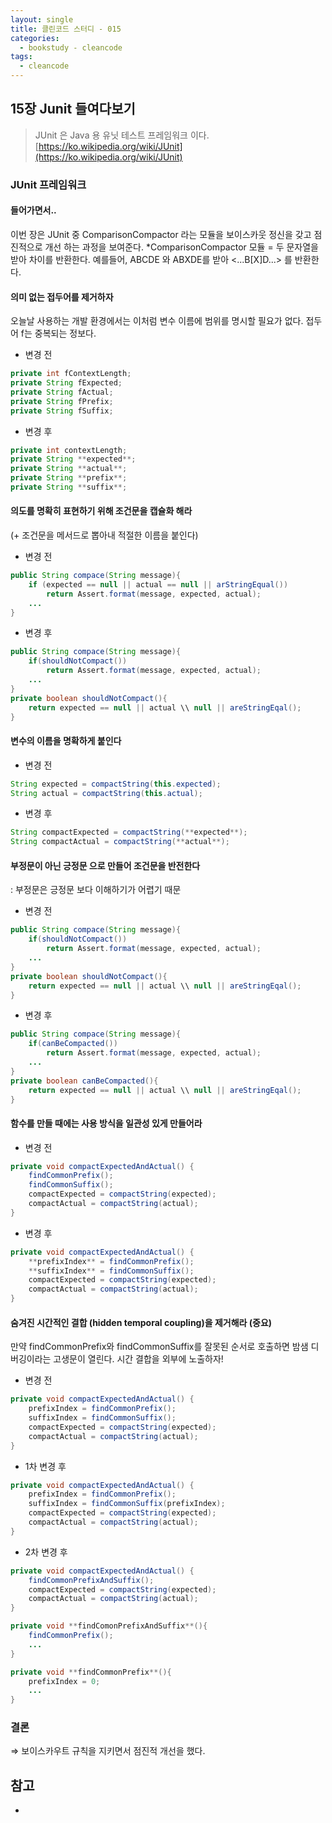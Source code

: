 ```yaml
---
layout: single
title: 클린코드 스터디 - 015
categories: 
  - bookstudy - cleancode
tags: 
  - cleancode
---
```


## 15장 Junit 들여다보기

> JUnit 은 Java 용 유닛 테스트 프레임워크 이다.
> [https://ko.wikipedia.org/wiki/JUnit](https://ko.wikipedia.org/wiki/JUnit)

### JUnit 프레임워크

#### 들어가면서..

이번 장은 JUnit 중 ComparisonCompactor 라는 모듈을 보이스카웃 정신을 갖고 점진적으로 개선 하는 과정을 보여준다.
*ComparisonCompactor 모듈 = 두 문자열을 받아 차이를 반환한다.
예를들어, ABCDE 와 ABXDE를 받아 <...B[X]D...> 를 반환한다.

#### 의미 없는 접두어를 제거하자

오늘날 사용하는 개발 환경에서는 이처럼 변수 이름에 범위를 명시할 필요가 없다. 접두어 f는 중복되는 정보다.

- 변경 전

```java
private int fContextLength;
private String fExpected;
private String fActual;
private String fPrefix;
private String fSuffix;
```

- 변경 후

```java
private int contextLength;
private String **expected**;
private String **actual**;
private String **prefix**;
private String **suffix**;
```

#### 의도를 명확히 표현하기 위해 조건문을 캡슐화 해라
(+ 조건문을 메서드로 뽑아내 적절한 이름을 붙인다)

- 변경 전

```java
public String compace(String message){
    if (expected == null || actual == null || arStringEqual())
        return Assert.format(message, expected, actual);
    ...
}
```

- 변경 후

```java
public String compace(String message){
    if(shouldNotCompact())
        return Assert.format(message, expected, actual);
    ...
}
private boolean shouldNotCompact(){
    return expected == null || actual \\ null || areStringEqal();
}
```

#### 변수의 이름을 명확하게 붙인다

- 변경 전

```java
String expected = compactString(this.expected); 
String actual = compactString(this.actual);
```

- 변경 후

```java
String compactExpected = compactString(**expected**); 
String compactActual = compactString(**actual**);
```

#### 부정문이 아닌 긍정문 으로 만들어 조건문을 반전한다

: 부정문은 긍정문 보다 이해하기가 어렵기 때문

- 변경 전

```java
public String compace(String message){
    if(shouldNotCompact())
        return Assert.format(message, expected, actual);
    ...
}
private boolean shouldNotCompact(){
    return expected == null || actual \\ null || areStringEqal();
}
```
    
- 변경 후

```java
public String compace(String message){
    if(canBeCompacted())
        return Assert.format(message, expected, actual);
    ...
}
private boolean canBeCompacted(){
    return expected == null || actual \\ null || areStringEqal();
}
```

#### 함수를 만들 때에는 사용 방식을 일관성 있게 만들어라

- 변경 전

```java
private void compactExpectedAndActual() { 
    findCommonPrefix(); 
    findCommonSuffix(); 
    compactExpected = compactString(expected); 
    compactActual = compactString(actual); 
}
```

- 변경 후

```java
private void compactExpectedAndActual() { 
    **prefixIndex** = findCommonPrefix(); 
    **suffixIndex** = findCommonSuffix(); 
    compactExpected = compactString(expected); 
    compactActual = compactString(actual); 
}
```

#### 숨겨진 시간적인 결합 (hidden temporal coupling)을 제거해라 (중요)

만약 findCommonPrefix와 findCommonSuffix를 잘못된 순서로 호출하면 밤샘 디버깅이라는 고생문이 열린다. 시간 결합을 외부에 노출하자!

- 변경 전

```java
private void compactExpectedAndActual() { 
    prefixIndex = findCommonPrefix(); 
    suffixIndex = findCommonSuffix(); 
    compactExpected = compactString(expected); 
    compactActual = compactString(actual); 
}
```

- 1차 변경 후

```java
private void compactExpectedAndActual() { 
    prefixIndex = findCommonPrefix(); 
    suffixIndex = findCommonSuffix(prefixIndex); 
    compactExpected = compactString(expected); 
    compactActual = compactString(actual); 
}
```

- 2차 변경 후

```java
private void compactExpectedAndActual() { 
    findCommonPrefixAndSuffix();
    compactExpected = compactString(expected); 
    compactActual = compactString(actual); 
}

private void **findComonPrefixAndSuffix**(){
    findCommonPrefix();
    ...
}

private void **findCommonPrefix**(){
    prefixIndex = 0;
    ...
}
```

### 결론

⇒ 보이스카우트 규칙을 지키면서 점진적 개선을 했다.

## 참고
- 